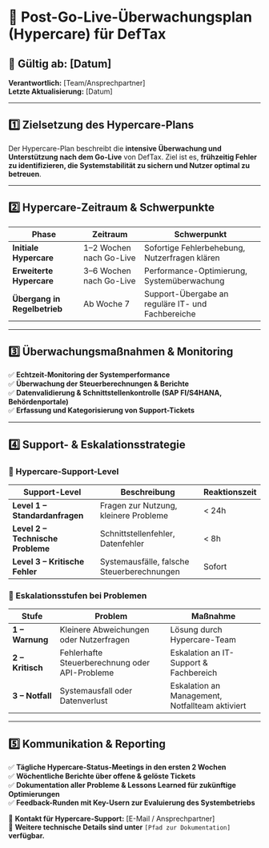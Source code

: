 # 📌 Post-Go-Live-Überwachungsplan (Hypercare) für DefTax

## 📅 **Gültig ab:** [Datum]  
**Verantwortlich:** [Team/Ansprechpartner]  
**Letzte Aktualisierung:** [Datum]  

---
## **1️⃣ Zielsetzung des Hypercare-Plans**
Der Hypercare-Plan beschreibt die **intensive Überwachung und Unterstützung nach dem Go-Live** von DefTax. Ziel ist es, **frühzeitig Fehler zu identifizieren, die Systemstabilität zu sichern und Nutzer optimal zu betreuen**.

---
## **2️⃣ Hypercare-Zeitraum & Schwerpunkte**
| Phase | Zeitraum | Schwerpunkt |
|-------|---------|-------------|
| **Initiale Hypercare** | 1–2 Wochen nach Go-Live | Sofortige Fehlerbehebung, Nutzerfragen klären |
| **Erweiterte Hypercare** | 3–6 Wochen nach Go-Live | Performance-Optimierung, Systemüberwachung |
| **Übergang in Regelbetrieb** | Ab Woche 7 | Support-Übergabe an reguläre IT- und Fachbereiche |

---
## **3️⃣ Überwachungsmaßnahmen & Monitoring**
✅ **Echtzeit-Monitoring der Systemperformance**  
✅ **Überwachung der Steuerberechnungen & Berichte**  
✅ **Datenvalidierung & Schnittstellenkontrolle (SAP FI/S4HANA, Behördenportale)**  
✅ **Erfassung und Kategorisierung von Support-Tickets**  

---
## **4️⃣ Support- & Eskalationsstrategie**
### **🔹 Hypercare-Support-Level**
| Support-Level | Beschreibung | Reaktionszeit |
|--------------|-------------|--------------|
| **Level 1 – Standardanfragen** | Fragen zur Nutzung, kleinere Probleme | < 24h |
| **Level 2 – Technische Probleme** | Schnittstellenfehler, Datenfehler | < 8h |
| **Level 3 – Kritische Fehler** | Systemausfälle, falsche Steuerberechnungen | Sofort |

### **🚨 Eskalationsstufen bei Problemen**
| Stufe | Problem | Maßnahme |
|-------|---------|----------|
| **1 – Warnung** | Kleinere Abweichungen oder Nutzerfragen | Lösung durch Hypercare-Team |
| **2 – Kritisch** | Fehlerhafte Steuerberechnung oder API-Probleme | Eskalation an IT-Support & Fachbereich |
| **3 – Notfall** | Systemausfall oder Datenverlust | Eskalation an Management, Notfallteam aktiviert |

---
## **5️⃣ Kommunikation & Reporting**
✅ **Tägliche Hypercare-Status-Meetings in den ersten 2 Wochen**  
✅ **Wöchentliche Berichte über offene & gelöste Tickets**  
✅ **Dokumentation aller Probleme & Lessons Learned für zukünftige Optimierungen**  
✅ **Feedback-Runden mit Key-Usern zur Evaluierung des Systembetriebs**  

📩 **Kontakt für Hypercare-Support:** [E-Mail / Ansprechpartner]  
📂 **Weitere technische Details sind unter** `[Pfad zur Dokumentation]` **verfügbar.**

